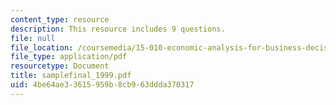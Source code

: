 ```yaml
---
content_type: resource
description: This resource includes 9 questions.
file: null
file_location: /coursemedia/15-010-economic-analysis-for-business-decisions-fall-2004/4be64ae33615959b8cb963ddda370317_samplefinal_1999.pdf
file_type: application/pdf
resourcetype: Document
title: samplefinal_1999.pdf
uid: 4be64ae3-3615-959b-8cb9-63ddda370317
---
```

